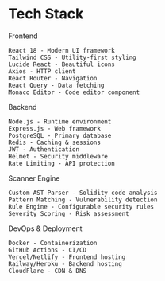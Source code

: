 # Tech Stack

Frontend

    React 18 - Modern UI framework
    Tailwind CSS - Utility-first styling
    Lucide React - Beautiful icons
    Axios - HTTP client
    React Router - Navigation
    React Query - Data fetching
    Monaco Editor - Code editor component

Backend

    Node.js - Runtime environment
    Express.js - Web framework
    PostgreSQL - Primary database
    Redis - Caching & sessions
    JWT - Authentication
    Helmet - Security middleware
    Rate Limiting - API protection

Scanner Engine

    Custom AST Parser - Solidity code analysis
    Pattern Matching - Vulnerability detection
    Rule Engine - Configurable security rules
    Severity Scoring - Risk assessment

DevOps & Deployment

    Docker - Containerization
    GitHub Actions - CI/CD
    Vercel/Netlify - Frontend hosting
    Railway/Heroku - Backend hosting
    CloudFlare - CDN & DNS
